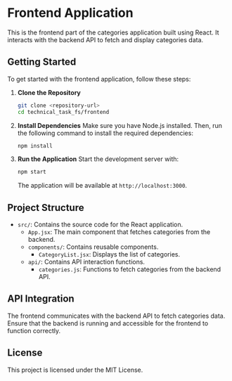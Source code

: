 # Frontend Application

This is the frontend part of the categories application built using React. It interacts with the backend API to fetch and display categories data.

## Getting Started

To get started with the frontend application, follow these steps:

1. **Clone the Repository**

   ```bash
   git clone <repository-url>
   cd technical_task_fs/frontend
   ```

2. **Install Dependencies**
   Make sure you have Node.js installed. Then, run the following command to install the required dependencies:

   ```bash
   npm install
   ```

3. **Run the Application**
   Start the development server with:
   ```bash
   npm start
   ```
   The application will be available at `http://localhost:3000`.

## Project Structure

- `src/`: Contains the source code for the React application.
  - `App.jsx`: The main component that fetches categories from the backend.
  - `components/`: Contains reusable components.
    - `CategoryList.jsx`: Displays the list of categories.
  - `api/`: Contains API interaction functions.
    - `categories.js`: Functions to fetch categories from the backend API.

## API Integration

The frontend communicates with the backend API to fetch categories data. Ensure that the backend is running and accessible for the frontend to function correctly.

## License

This project is licensed under the MIT License.
